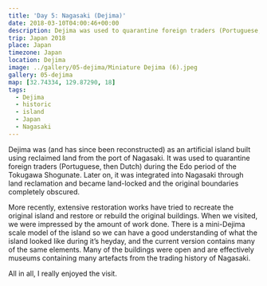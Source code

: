 ```yaml
---
title: 'Day 5: Nagasaki (Dejima)'
date: 2018-03-10T04:00:46+00:00
description: Dejima was used to quarantine foreign traders (Portuguese, then Dutch) during the Edo period of the Tokugawa Shogunate.
trip: Japan 2018
place: Japan
timezone: Japan
location: Dejima
image: ../gallery/05-dejima/Miniature Dejima (6).jpeg
gallery: 05-dejima
map: [32.74334, 129.87290, 18]
tags:
  - Dejima
  - historic
  - island
  - Japan
  - Nagasaki
---
```


Dejima was (and has since been reconstructed) as an artificial island built using reclaimed land from the port of Nagasaki. It was used to quarantine foreign traders (Portuguese, then Dutch) during the Edo period of the Tokugawa Shogunate. Later on, it was integrated into Nagasaki through land reclamation and became land-locked and the original boundaries completely obscured.

More recently, extensive restoration works have tried to recreate the original island and restore or rebuild the original buildings. When we visited, we were impressed by the amount of work done. There is a mini-Dejima scale model of the island so we can have a good understanding of what the island looked like during it&#8217;s heyday, and the current version contains many of the same elements. Many of the buildings were open and are effectively museums containing many artefacts from the trading history of Nagasaki.

All in all, I really enjoyed the visit.

